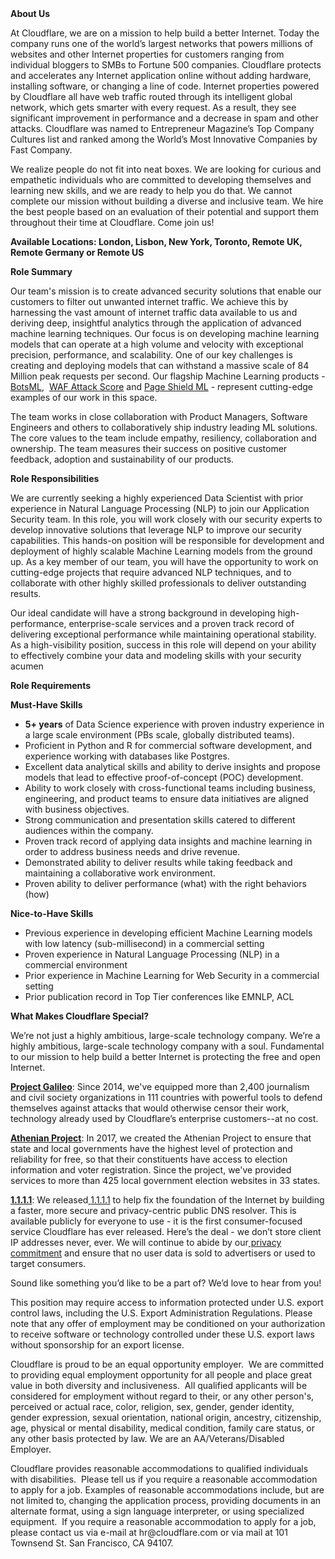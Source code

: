 <div class="content-intro">
	<div><strong>About Us</strong></div>
	<div>
		<p>At Cloudflare, we are on a mission to help build a better Internet. Today the company runs one of the world’s largest networks that powers millions of websites and other Internet properties for customers ranging from individual bloggers to SMBs to Fortune 500 companies. Cloudflare protects and accelerates any Internet application online without adding hardware, installing software, or changing a line of code. Internet properties powered by Cloudflare all have web traffic routed through its intelligent global network, which gets smarter with every request. As a result, they see significant improvement in performance and a decrease in spam and other attacks. Cloudflare was named to Entrepreneur Magazine’s Top Company Cultures list and ranked among the World’s Most Innovative Companies by Fast Company.&nbsp;</p>
		<p><span style="font-weight: 400;">We realize people do not fit into neat boxes. We are looking for curious and empathetic individuals who are committed to developing themselves and learning new skills, and we are ready to help you do that. We cannot complete our mission without building a diverse and inclusive team. We hire the best people based on an evaluation of their potential and support them throughout their time at Cloudflare. Come join us!&nbsp;</span></p>
	</div>
</div>
<p><strong>Available Locations: London, Lisbon, New York, Toronto, Remote UK, Remote Germany or Remote US&nbsp;</strong></p>
<p><strong>Role Summary</strong></p>
<p>Our team's mission is to create advanced security solutions that enable our customers to filter out unwanted internet traffic. We achieve this by harnessing the vast amount of internet traffic data available to us and deriving deep, insightful analytics through the application of advanced machine learning techniques. Our focus is on developing machine learning models that can operate at a high volume and velocity with exceptional precision, performance, and scalability. One of our key challenges is creating and deploying models that can withstand a massive scale of 84 Million peak requests per second. Our flagship Machine Learning products - <a href="https://blog.cloudflare.com/cloudflare-bot-management-machine-learning-and-more/">BotsML</a>,&nbsp; <a href="https://blog.cloudflare.com/data-generation-and-sampling-strategies/">WAF Attack Score</a> and <a href="https://blog.cloudflare.com/detecting-magecart-style-attacks-for-pageshield/">Page Shield ML</a> - represent cutting-edge examples of our work in this space.</p>
<p>The team works in close collaboration with Product Managers, Software Engineers and others to collaboratively ship industry leading ML solutions. The core values to the team include empathy, resiliency, collaboration and ownership. The team measures their success on positive customer feedback, adoption and sustainability of our products.<strong><br></strong></p>
<p><strong>Role Responsibilities</strong></p>
<p>We are currently seeking a highly experienced Data Scientist with prior experience in Natural Language Processing (NLP) to join our Application Security team. In this role, you will work closely with our security experts to develop innovative solutions that leverage NLP to improve our security capabilities. This hands-on position will be responsible for development and deployment of highly scalable Machine Learning models from the ground up. As a key member of our team, you will have the opportunity to work on cutting-edge projects that require advanced NLP techniques, and to collaborate with other highly skilled professionals to deliver outstanding results.&nbsp;</p>
<p>Our ideal candidate will have a strong background in developing high-performance, enterprise-scale services and a proven track record of delivering exceptional performance while maintaining operational stability. As a high-visibility position, success in this role will depend on your ability to effectively combine your data and modeling skills with your security acumen</p>
<p><strong>Role Requirements&nbsp;</strong></p>
<p><strong>Must-Have Skills</strong></p>
<ul>
	<li><strong>5+ years</strong> of Data Science experience with proven industry experience in a large scale environment (PBs scale, globally distributed teams).&nbsp;</li>
	<li>Proficient in Python and R for commercial software development, and experience working with databases like Postgres.</li>
	<li>Excellent data analytical skills and ability to derive insights and propose models that lead to effective proof-of-concept (POC) development.</li>
	<li>Ability to work closely with cross-functional teams including business, engineering, and product teams to ensure data initiatives are aligned with business objectives.</li>
	<li>Strong communication and presentation skills catered to different audiences within the company.</li>
	<li>Proven track record of applying data insights and machine learning in order to address business needs and drive revenue.&nbsp;</li>
	<li>Demonstrated ability to deliver results while taking feedback and maintaining a collaborative work environment.</li>
	<li>Proven ability to deliver performance (what) with the right behaviors (how)</li>
</ul>
<p><strong>Nice-to-Have Skills</strong></p>
<ul>
	<li>Previous experience in developing efficient Machine Learning models with low latency (sub-millisecond) in a commercial setting</li>
	<li>Proven experience in Natural Language Processing (NLP) in a commercial environment</li>
	<li>Prior experience in Machine Learning for Web Security in a commercial setting</li>
	<li>Prior publication record in Top Tier conferences like EMNLP, ACL</li>
</ul>
<div class="content-conclusion">
	<p><strong>What Makes Cloudflare Special?</strong></p>
	<p><span style="font-weight: 400;">We’re not just a highly ambitious, large-scale technology company. We’re a highly ambitious, large-scale technology company with a soul. Fundamental to our mission to help build a better Internet is protecting the free and open Internet.</span></p>
	<p><a href="https://blog.cloudflare.com/protecting-free-expression-online/"><strong>Project Galileo</strong></a><span style="font-weight: 400;">: Since 2014, we've equipped more than 2,400 journalism and civil society organizations in 111 countries with powerful tools to defend themselves against attacks that would otherwise censor their work, technology already used by Cloudflare’s enterprise customers--at no cost.</span></p>
	<p><strong><a href="https://www.cloudflare.com/athenian/">Athenian Project</a></strong><span style="font-weight: 400;">: In 2017, we created the Athenian Project to ensure that state and local governments have the highest level of protection and reliability for free, so that their constituents have access to election information and voter registration. Since the project, we've provided services to more than 425 local government election websites in 33 states.</span></p>
	<p><a href="https://1.1.1.1/"><strong>1.1.1.1</strong></a><span style="font-weight: 400;">: We released</span><a href="https://1.1.1.1/"> <span style="font-weight: 400;">1.1.1.1</span></a><span style="font-weight: 400;"> to help fix the foundation of the Internet by building a faster, more secure and privacy-centric public DNS resolver. This is available publicly for everyone to use - it is the first consumer-focused service Cloudflare has ever released. Here’s the deal - we don’t store client IP addresses never, ever. We will continue to abide by our</span><a href="https://developers.cloudflare.com/1.1.1.1/privacy/public-dns-resolver"> privacy commitment</a><span style="font-weight: 400;"> and ensure that no user data is sold to advertisers or used to target consumers.</span></p>
	<p><span style="font-weight: 400;">Sound like something you’d like to be a part of? We’d love to hear from you!</span></p>
	<p><span style="font-weight: 400;">This position may require access to information protected under U.S. export control laws, including the U.S. Export Administration Regulations. Please note that any offer of employment may be conditioned on your authorization to receive software or technology controlled under these U.S. export laws without sponsorship for an export license.</span></p>
	<p><span style="font-weight: 400;">Cloudflare is proud to be an equal opportunity employer. &nbsp;We are committed to providing equal employment opportunity for all people and place great value in both diversity and inclusiveness. &nbsp;All qualified applicants will be considered for employment without regard to their, or any other person's, perceived or actual</span> <span style="font-weight: 400;">race, color, religion, sex, gender, gender identity, gender expression, sexual orientation, national origin, ancestry, citizenship, age, physical or mental disability, medical condition, family care status, or any other basis protected by law. </span><span style="font-weight: 400;">We are an AA/Veterans/Disabled Employer.</span></p>
	<p><span style="font-weight: 400;">Cloudflare provides reasonable accommodations to qualified individuals with disabilities. &nbsp;Please tell us if you require a reasonable accommodation to apply for a job. Examples of reasonable accommodations include, but are not limited to, changing the application process, providing documents in an alternate format, using a sign language interpreter, or using specialized equipment. &nbsp;If you require a reasonable accommodation to apply for a job, please contact us via e-mail at </span><span style="font-weight: 400;">hr@cloudflare.com</span><span style="font-weight: 400;"> or via mail at 101 Townsend St. San Francisco, CA 94107.</span></p>
</div>